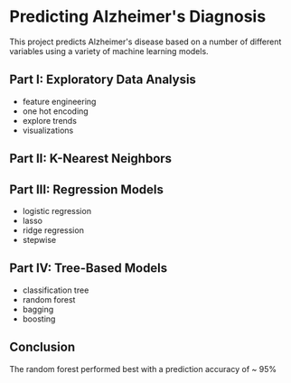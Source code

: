 # Predicting Alzheimer's Diagnosis
This project predicts Alzheimer's disease based on a number of different variables using a variety of machine learning models.

## Part I: Exploratory Data Analysis
- feature engineering
- one hot encoding
- explore trends
- visualizations

## Part II: K-Nearest Neighbors

## Part III: Regression Models
- logistic regression
- lasso
- ridge regression
- stepwise

## Part IV: Tree-Based Models
- classification tree
- random forest
- bagging
- boosting

## Conclusion
The random forest performed best with a prediction accuracy of ~ 95%
